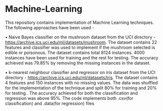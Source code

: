# Machine-Learning
This repository contains implementation of Machine Learning techniques. The following approaches have been used - 

• Naive Bayes classifier on the mushroom dataset from the UCI directory - https://archive.ics.uci.edu/ml/datasets/mushroom. The dataset contains 22 features and classifier was used to implement if the mushroom selected is edible or poisonous. The dataset contains total 8124 instances. 4000 instances have been used for training and the rest for testing. The accuracy achieved was 79.85% by removing the missing instances in the dataset.

• k-nearest neighbour classifier and regressor on iris dataset from the UCI directory -  https://archive.ics.uci.edu/ml/datasets/iris. The dataset contains 4 features and 150 instances with no missing values. The data was shuffled for the implementation of the technique and split 80% for training and 20% for testing.. The accuracy achieved for both the classification and regression was above 95%. The code implements both .csv(for classification) and .data(for regression) files
